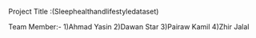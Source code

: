 Project Title :(Sleephealthandlifestyledataset)

Team Member:- 1)Ahmad Yasin 2)Dawan Star 3)Pairaw Kamil 4)Zhir Jalal

